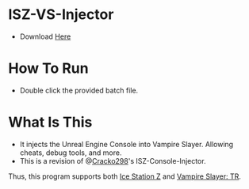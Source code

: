 # ISZ-VS-Injector

- Download [Here]()

# How To Run
- Double click the provided batch file.

# What Is This
- It injects the Unreal Engine Console into Vampire Slayer. Allowing cheats, debug tools, and more.
- This is a revision of @[Cracko298](https://github.com/Cracko298)'s ISZ-Console-Injector.

Thus, this program supports both [Ice Station Z](https://store.steampowered.com/app/1795180/Ice_Station_Z/) and [Vampire Slayer: TR](https://store.steampowered.com/app/2188960/Vampire_Slayer_The_Resurrection/).
